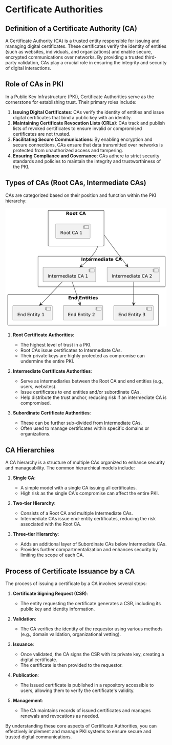 # Certificate Authorities

## Definition of a Certificate Authority (CA)
A Certificate Authority (CA) is a trusted entity responsible for issuing and managing digital certificates. These certificates verify the identity of entities (such as websites, individuals, and organizations) and enable secure, encrypted communications over networks. By providing a trusted third-party validation, CAs play a crucial role in ensuring the integrity and security of digital interactions.

## Role of CAs in PKI
In a Public Key Infrastructure (PKI), Certificate Authorities serve as the cornerstone for establishing trust. Their primary roles include:

1. **Issuing Digital Certificates**: CAs verify the identity of entities and issue digital certificates that bind a public key with an identity.
2. **Maintaining Certificate Revocation Lists (CRLs)**: CAs track and publish lists of revoked certificates to ensure invalid or compromised certificates are not trusted.
3. **Facilitating Secure Communications**: By enabling encryption and secure connections, CAs ensure that data transmitted over networks is protected from unauthorized access and tampering.
4. **Ensuring Compliance and Governance**: CAs adhere to strict security standards and policies to maintain the integrity and trustworthiness of the PKI.

## Types of CAs (Root CAs, Intermediate CAs)
CAs are categorized based on their position and function within the PKI hierarchy:

![CA Hierrchy](../Images/ca-hierarchies.png)

1. **Root Certificate Authorities**:
   - The highest level of trust in a PKI.
   - Root CAs issue certificates to Intermediate CAs.
   - Their private keys are highly protected as compromise can undermine the entire PKI.
   
2. **Intermediate Certificate Authorities**:
   - Serve as intermediaries between the Root CA and end entities (e.g., users, websites).
   - Issue certificates to end entities and/or subordinate CAs.
   - Help distribute the trust anchor, reducing risk if an intermediate CA is compromised.
   
3. **Subordinate Certificate Authorities**:
   - These can be further sub-divided from Intermediate CAs.
   - Often used to manage certificates within specific domains or organizations.

## CA Hierarchies
A CA hierarchy is a structure of multiple CAs organized to enhance security and manageability. The common hierarchical models include:

1. **Single CA**:
   - A simple model with a single CA issuing all certificates.
   - High risk as the single CA's compromise can affect the entire PKI.
   
2. **Two-tier Hierarchy**:
   - Consists of a Root CA and multiple Intermediate CAs.
   - Intermediate CAs issue end-entity certificates, reducing the risk associated with the Root CA.
   
3. **Three-tier Hierarchy**:
   - Adds an additional layer of Subordinate CAs below Intermediate CAs.
   - Provides further compartmentalization and enhances security by limiting the scope of each CA.

## Process of Certificate Issuance by a CA
The process of issuing a certificate by a CA involves several steps:

1. **Certificate Signing Request (CSR)**:
   - The entity requesting the certificate generates a CSR, including its public key and identity information.
   
2. **Validation**:
   - The CA verifies the identity of the requestor using various methods (e.g., domain validation, organizational vetting).
   
3. **Issuance**:
   - Once validated, the CA signs the CSR with its private key, creating a digital certificate.
   - The certificate is then provided to the requestor.
   
4. **Publication**:
   - The issued certificate is published in a repository accessible to users, allowing them to verify the certificate's validity.
   
5. **Management**:
   - The CA maintains records of issued certificates and manages renewals and revocations as needed.

By understanding these core aspects of Certificate Authorities, you can effectively implement and manage PKI systems to ensure secure and trusted digital communications.